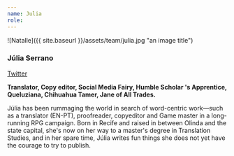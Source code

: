 ```yaml
---
name: Julia
role: 
---
```


![Natalle]({{ site.baseurl }}/assets/team/julia.jpg "an image title")

### Júlia Serrano

[Twitter](https://twitter.com/jsjuliaserrano?t=adt5hHYK6wqtuo2iyYsvKg&s=09)

**Translator, Copy editor, Social Media Fairy, Humble Scholar 's Apprentice, Queluziana, Chihuahua Tamer, Jane of All Trades.**

Júlia has been rummaging the world in search of word-centric work—such as a translator (EN-PT), proofreader, copyeditor and Game master in a long-running RPG campaign. Born in Recife and raised in between Olinda and the state capital, she's now on her way to a master's degree in Translation Studies, and in her spare time, Júlia writes fun things she does not yet have the courage to try to publish.
